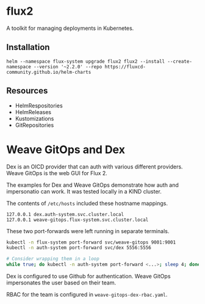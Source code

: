 # flux2
A toolkit for managing deployments in Kubernetes.

## Installation
```
helm --namespace flux-system upgrade flux2 flux2 --install --create-namespace --version '~2.2.0' --repo https://fluxcd-community.github.io/helm-charts
```

## Resources
- HelmRespositories
- HelmReleases
- Kustomizations
- GitRepositories

# Weave GitOps and Dex
Dex is an OICD provider that can auth with various different providers.
Weave GitOps is the web GUI for Flux 2.

The examples for Dex and Weave GitOps demonstrate how auth and impersonatio can work.
It was tested locally in a KIND cluster.

The contents of `/etc/hosts` included these hostname mappings.
```
127.0.0.1 dex.auth-system.svc.cluster.local
127.0.0.1 weave-gitops.flux-system.svc.cluster.local
```

These two port-forwards were left running in separate terminals.
```sh
kubectl -n flux-system port-forward svc/weave-gitops 9001:9001
kubectl -n auth-system port-forward svc/dex 5556:5556

# Consider wrapping them in a loop
while true; do kubectl -n auth-system port-forward <...>; sleep 4; done
```

Dex is configured to use Github for authentication. Weave GitOps impersonates the user based on their team.

RBAC for the team is configured in `weave-gitops-dex-rbac.yaml`. 
